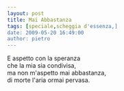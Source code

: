 ```yaml
---
layout: post
title: Mai Abbastanza
tags: [speciale,scheggia d'essenza,]
date: 2009-05-20 16:49:00
author: pietro
---
```

E aspetto con la speranza<br/>che la mia sia condivisa,<br/>ma non m'aspetto mai abbastanza,<br/>di morte l'aria ormai pervasa.
